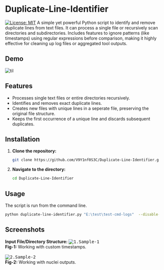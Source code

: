 # Duplicate-Line-Identifier
[![License: MIT](https://img.shields.io/badge/License-MIT-yellow.svg)](https://opensource.org/licenses/MIT) A simple yet powerful Python script to identify and remove duplicate lines from text files. It can process a single file or recursively scan directories and subdirectories. Includes features to ignore patterns (like timestamps) using regular expressions before comparison, making it highly effective for cleaning up log files or aggregated tool outputs.

## Demo
![til](https://github.com/V9Y1nf0S3C/screenshots-db/blob/main/Duplicate-Line-Identifier/Duplicate-Line-Identifier.gif)


## Features

* Processes single text files or entire directories recursively.
* Identifies and removes exact duplicate lines.
* Creates new files with unique lines in a seperate file, preserving the original file structure.
* Keeps the first occurrence of a unique line and discards subsequent duplicates.

## Installation

1.  **Clone the repository:**
    ```bash
    git clone https://github.com/V9Y1nf0S3C/Duplicate-Line-Identifier.git
    ```
2.  **Navigate to the directory:**
    ```bash
    cd Duplicate-Line-Identifier
    ```

## Usage

The script is run from the command line.

```bash
python duplicate-line-identifier.py "E:\test\test-cmd-logs"  --disable-line-number --disable-tags --keep-empty-duplicates
````

## Screenshots

**Input File/Directory Structure:**
<kbd>![1.Sample-1](img/Sample-1.png)</kbd>  
**Fig-1:** Working with custom timestamps.
<br>
<br>
<kbd>![2.Sample-2](img/Sample-2.png)</kbd>  
**Fig-2:** Working with nuclei outputs.
<br>
<br>

